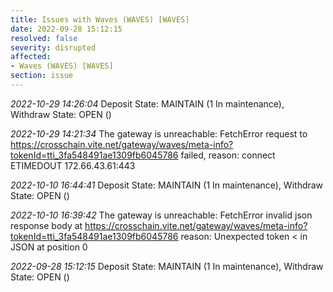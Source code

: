```yaml
---
title: Issues with Waves (WAVES) [WAVES]
date: 2022-09-28 15:12:15
resolved: false
severity: disrupted
affected:
- Waves (WAVES) [WAVES]
section: issue
---
```


*2022-10-29 14:26:04* Deposit State: MAINTAIN (1 In maintenance), Withdraw State: OPEN ()

*2022-10-29 14:21:34* The gateway is unreachable: FetchError request to https://crosschain.vite.net/gateway/waves/meta-info?tokenId=tti_3fa548491ae1309fb6045786 failed, reason: connect ETIMEDOUT 172.66.43.61:443

*2022-10-10 16:44:41* Deposit State: MAINTAIN (1 In maintenance), Withdraw State: OPEN ()

*2022-10-10 16:39:42* The gateway is unreachable: FetchError invalid json response body at https://crosschain.vite.net/gateway/waves/meta-info?tokenId=tti_3fa548491ae1309fb6045786 reason: Unexpected token < in JSON at position 0

*2022-09-28 15:12:15* Deposit State: MAINTAIN (1 In maintenance), Withdraw State: OPEN ()